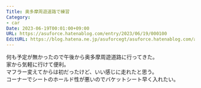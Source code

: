```yaml
---
Title: 奥多摩周遊道路で練習
Category:
- car
Date: 2023-06-19T00:01:00+09:00
URL: https://asuforce.hatenablog.com/entry/2023/06/19/000100
EditURL: https://blog.hatena.ne.jp/asuforcegt/asuforce.hatenablog.com/atom/entry/820878482942998897
---
```


何も予定が無かったので午後から奥多摩周遊道路に行ってきた。  
家から気軽に行けて便利。  
マフラー変えてからは初だったけど、いい感じに走れたと思う。  
コーナーでシートのホールド性が悪いのでバケットシート早く入れたい。  
